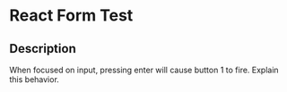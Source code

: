 # React Form Test

## Description

When focused on input, pressing enter will cause button 1 to fire.
Explain this behavior.

